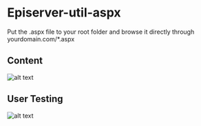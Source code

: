 # Episerver-util-aspx

Put the .aspx file to your root folder and browse it directly through yourdomain.com/*.aspx
## Content
![alt text](https://i.imgur.com/shFPprR.png)
## User Testing
![alt text](https://user-images.githubusercontent.com/12913151/119473755-a9a63f00-bd75-11eb-8145-a0e6c610691f.png)

